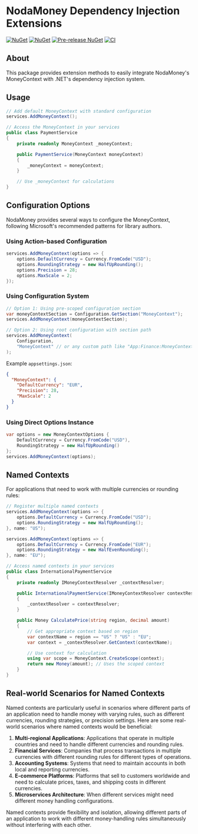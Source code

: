 NodaMoney Dependency Injection Extensions
=========================================

[![NuGet](https://img.shields.io/nuget/dt/NodaMoney.DependencyInjection.svg?logo=nuget)](https://www.nuget.org/packages/NodaMoney.DependencyInjection)
[![NuGet](https://img.shields.io/nuget/v/NodaMoney.DependencyInjection.svg?logo=nuget)](https://www.nuget.org/packages/NodaMoney.DependencyInjection)
[![Pre-release NuGet](https://img.shields.io/github/v/tag/RemyDuijkeren/NodaMoney?label=pre-release%20nuget&logo=github)](https://github.com/users/RemyDuijkeren/packages/nuget/package/NodaMoney.DependencyInjection)
[![CI](https://github.com/RemyDuijkeren/NodaMoney/actions/workflows/ci.yml/badge.svg)](https://github.com/RemyDuijkeren/NodaMoney/actions/workflows/ci.yml)

About
-----
This package provides extension methods to easily integrate NodaMoney's MoneyContext with .NET's dependency injection system.

Usage
-----

```csharp
// Add default MoneyContext with standard configuration
services.AddMoneyContext();

// Access the MoneyContext in your services
public class PaymentService
{
    private readonly MoneyContext _moneyContext;

    public PaymentService(MoneyContext moneyContext)
    {
        _moneyContext = moneyContext;
    }

    // Use _moneyContext for calculations
}
```

Configuration Options
---------------------

NodaMoney provides several ways to configure the MoneyContext, following Microsoft's recommended patterns for library authors.

### Using Action-based Configuration

```csharp
services.AddMoneyContext(options => {
    options.DefaultCurrency = Currency.FromCode("USD");
    options.RoundingStrategy = new HalfUpRounding();
    options.Precision = 28;
    options.MaxScale = 2;
});
```

### Using Configuration System

```csharp
// Option 1: Using pre-scoped configuration section
var moneyContextSection = Configuration.GetSection("MoneyContext");
services.AddMoneyContext(moneyContextSection);

// Option 2: Using root configuration with section path
services.AddMoneyContext(
    Configuration,
    "MoneyContext" // or any custom path like "App:Finance:MoneyContext"
);
```

Example `appsettings.json`:

```json
{
  "MoneyContext": {
    "DefaultCurrency": "EUR",
    "Precision": 28,
    "MaxScale": 2
  }
}
```

### Using Direct Options Instance

```csharp
var options = new MoneyContextOptions {
    DefaultCurrency = Currency.FromCode("USD"),
    RoundingStrategy = new HalfUpRounding()
};
services.AddMoneyContext(options);
```

## Named Contexts

For applications that need to work with multiple currencies or rounding rules:

```csharp
// Register multiple named contexts
services.AddMoneyContext(options => {
    options.DefaultCurrency = Currency.FromCode("USD");
    options.RoundingStrategy = new HalfUpRounding();
}, name: "US");

services.AddMoneyContext(options => {
    options.DefaultCurrency = Currency.FromCode("EUR");
    options.RoundingStrategy = new HalfEvenRounding();
}, name: "EU");

// Access named contexts in your services
public class InternationalPaymentService
{
    private readonly IMoneyContextResolver _contextResolver;

    public InternationalPaymentService(IMoneyContextResolver contextResolver)
    {
        _contextResolver = contextResolver;
    }

    public Money CalculatePrice(string region, decimal amount)
    {
        // Get appropriate context based on region
        var contextName = region == "US" ? "US" : "EU";
        var context = _contextResolver.GetContext(contextName);

        // Use context for calculation
        using var scope = MoneyContext.CreateScope(context);
        return new Money(amount); // Uses the scoped context
    }
}
```

## Real-world Scenarios for Named Contexts

Named contexts are particularly useful in scenarios where different parts of an application need to handle money with varying rules, such as different currencies, rounding strategies, or precision settings. Here are some real-world scenarios where named contexts would be beneficial:

1. **Multi-regional Applications**: Applications that operate in multiple countries and need to handle different currencies and rounding rules.
2. **Financial Services**: Companies that process transactions in multiple currencies with different rounding rules for different types of operations.
3. **Accounting Systems**: Systems that need to maintain accounts in both local and reporting currencies.
4. **E-commerce Platforms**: Platforms that sell to customers worldwide and need to calculate prices, taxes, and shipping costs in different currencies.
5. **Microservices Architecture**: When different services might need different money handling configurations.

Named contexts provide flexibility and isolation, allowing different parts of an application to work with different money-handling rules simultaneously without interfering with each other.
